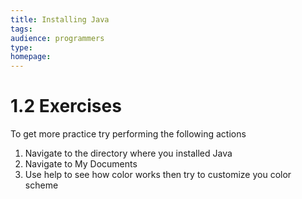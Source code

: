 ```yaml
---
title: Installing Java 
tags:
audience: programmers
type:
homepage:
---
```

# 1.2 Exercises
To get more practice try performing the following actions

1.	Navigate to the directory where you installed Java
2.	Navigate to My Documents
3.	Use help to see how color works then try to customize you color scheme
